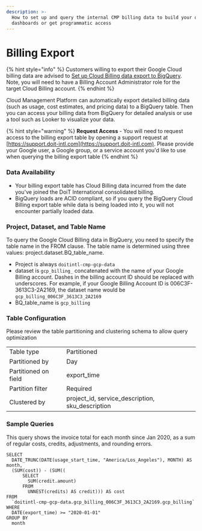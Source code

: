 ```yaml
---
description: >-
  How to set up and query the internal CMP billing data to build your own
  dashboards or get programmatic access
---
```


# Billing Export

{% hint style="info" %}
Customers willing to export their Google Cloud billing data are advised to [Set up Cloud Billing data export to BigQuery](https://cloud.google.com/billing/docs/how-to/export-data-bigquery-setup). Note, you will need to have a Billing Account Administrator role for the target Cloud Billing account.
{% endhint %}

Cloud Management Platform can automatically export detailed  billing data \(such as usage, cost estimates, and pricing data\) to a BigQuery table. Then you can access your billing data from BigQuery for detailed analysis or use a tool such as Looker to visualize your data.

{% hint style="warning" %}
**Request Access** - You will need to request access to the billing export table by opening a support request at [https://support.doit-intl.com](https://support.doit-intl.com). Please provide your Google user, a Google group, or a service account you'd like to use when querying the billing export table
{% endhint %}

### Data Availability

* Your billing export table has Cloud Billing data incurred from the date you've joined the DoiT International consolidated billing.
* BigQuery loads are ACID compliant, so if you query the BigQuery Cloud Billing export table while data is being loaded into it, you will not encounter partially loaded data.

### Project, Dataset, and Table Name

To query the Google Cloud Billing data in BigQuery, you need to specify the table name in the FROM clause. The table name is determined using three values: project.dataset.BQ\_table\_name.

* Project is always `doitintl-cmp-gcp-data`
* dataset is `gcp_billing_` concatenated with the name of your Google Billing account. Dashes in the billing account ID should be replaced with underscores. For example, if your Google Billing Account ID is 006C3F-3613C3-2A2169, the dataset name would be  `gcp_billing_006C3F_3613C3_2A2169`
* BQ\_table\_name is `gcp_billing`

### Table Configuration

Please review the table partitioning and clustering schema to allow query optimization

|  |  |
| :--- | :--- |
| Table type | Partitioned |
| Partitioned by | Day |
| Partitioned on field | export\_time |
| Partition filter | Required |
| Clustered by | project\_id, service\_description, sku\_description |

### Sample Queries

This query shows the invoice total for each month since Jan 2020, as a sum of regular costs, credits, adjustments, and rounding errors.

```text
SELECT
  DATE_TRUNC(DATE(usage_start_time, "America/Los_Angeles"), MONTH) AS month,
  (SUM(cost)) - (SUM((
      SELECT
        SUM(credit.amount)
      FROM
        UNNEST(credits) AS credit))) AS cost
FROM
  `doitintl-cmp-gcp-data.gcp_billing_006C3F_3613C3_2A2169.gcp_billing`
WHERE
  DATE(export_time) >= "2020-01-01"
GROUP BY
  month
```



